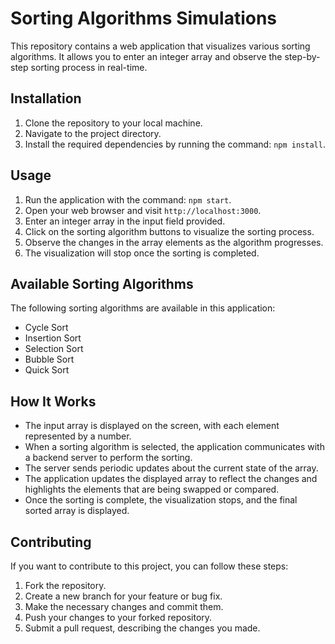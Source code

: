 # Sorting Algorithms Simulations

This repository contains a web application that visualizes various sorting algorithms. It allows you to enter an integer array and observe the step-by-step sorting process in real-time.

## Installation

1. Clone the repository to your local machine.
2. Navigate to the project directory.
3. Install the required dependencies by running the command: `npm install`.

## Usage

1. Run the application with the command: `npm start`.
2. Open your web browser and visit `http://localhost:3000`.
3. Enter an integer array in the input field provided.
4. Click on the sorting algorithm buttons to visualize the sorting process.
5. Observe the changes in the array elements as the algorithm progresses.
6. The visualization will stop once the sorting is completed.

## Available Sorting Algorithms

The following sorting algorithms are available in this application:

- Cycle Sort
- Insertion Sort
- Selection Sort
- Bubble Sort
- Quick Sort

## How It Works

- The input array is displayed on the screen, with each element represented by a number.
- When a sorting algorithm is selected, the application communicates with a backend server to perform the sorting.
- The server sends periodic updates about the current state of the array.
- The application updates the displayed array to reflect the changes and highlights the elements that are being swapped or compared.
- Once the sorting is complete, the visualization stops, and the final sorted array is displayed.

## Contributing

If you want to contribute to this project, you can follow these steps:

1. Fork the repository.
2. Create a new branch for your feature or bug fix.
3. Make the necessary changes and commit them.
4. Push your changes to your forked repository.
5. Submit a pull request, describing the changes you made.